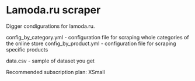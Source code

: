 # Lamoda.ru scraper
Digger condigurations for lamoda.ru.

config_by_category.yml - configuration file for scraping whole categories of the online store
config_by_product.yml - configuration file for scraping specific products

data.csv - sample of dataset you get

Recommended subscription plan: XSmall
